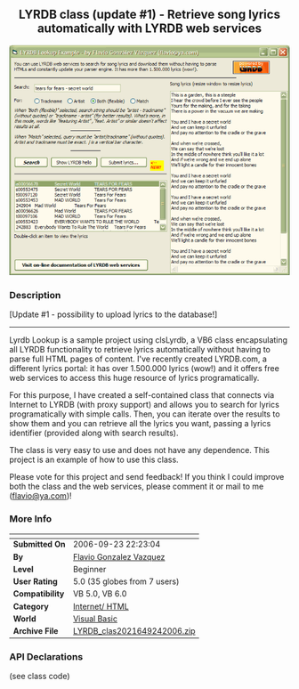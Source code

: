 ﻿<div align="center">

## LYRDB class \(update \#1\) \- Retrieve song lyrics automatically with LYRDB web services

<img src="PIC20069241835544146.gif">
</div>

### Description

[Update #1 - possibility to upload lyrics to the database!] 

----

Lyrdb Lookup is a sample project using clsLyrdb, a VB6 class encapsulating all LYRDB functionality to retrieve lyrics automatically without having to parse full HTML pages of content. I've recently created LYRDB.com, a different lyrics portal: it has over 1.500.000 lyrics (wow!) and it offers free web services to access this huge resource of lyrics programatically.

For this purpose, I have created a self-contained class that connects via Internet to LYRDB (with proxy support) and allows you to search for lyrics programatically with simple calls. Then, you can iterate over the results to show them and you can retrieve all the lyrics you want, passing a lyrics identifier (provided along with search results).

The class is very easy to use and does not have any dependence. This project is an example of how to use this class.

Please vote for this project and send feedback! If you think I could improve both the class and the web services, please comment it or mail to me (flavio@ya.com)!
 
### More Info
 


<span>             |<span>
---                |---
**Submitted On**   |2006-09-23 22:23:04
**By**             |[Flavio Gonzalez Vazquez](https://github.com/Planet-Source-Code/PSCIndex/blob/master/ByAuthor/flavio-gonzalez-vazquez.md)
**Level**          |Beginner
**User Rating**    |5.0 (35 globes from 7 users)
**Compatibility**  |VB 5\.0, VB 6\.0
**Category**       |[Internet/ HTML](https://github.com/Planet-Source-Code/PSCIndex/blob/master/ByCategory/internet-html__1-34.md)
**World**          |[Visual Basic](https://github.com/Planet-Source-Code/PSCIndex/blob/master/ByWorld/visual-basic.md)
**Archive File**   |[LYRDB\_clas2021649242006\.zip](https://github.com/Planet-Source-Code/flavio-gonzalez-vazquez-lyrdb-class-update-1-retrieve-song-lyrics-automatically-with-lyrdb__1-66569/archive/master.zip)

### API Declarations

(see class code)





